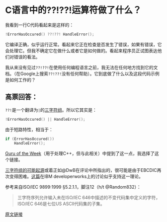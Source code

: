 # C语言中的??!??!运算符做了什么？
我看到一行C代码看起来是这样的：
```c
!ErrorHasOccured() ??!??! HandleError();
```
它编译正确，似乎运行正常。看起来它正在检查是否发生了错误，如果有错误，它会处理它。但我不确定它在做什么或者它是如何做的。看起来程序员正试图表达他们对错误的看法。

我从来没有见过`??!??!`在使用任何编程语言之前，我无法在任何地方找到它的文档。（在Google上搜索`??!??!`没有任何帮助）。它到底做了什么以及这段代码示例是如何工作的？

## 高票回答：
`??!`是一个翻译为`|`的[三字符组](https://en.wikipedia.org/wiki/Digraphs_and_trigraphs#C)。所以它其实是：
```c
!ErrorHasOccured() || HandleError();
```
由于短路特性，相当于：
```c
if (ErrorHasOccured())
    HandleError();
```
[Guru of the Week](http://www.gotw.ca/gotw/086.htm)（用于处理C++，但与此相关）中提到了这一点，我选择了这个链接。

[三字符组的可能起源](http://www.archivum.info/comp.std.c/2007-11/00083/Re-extended-operators.html)或着正如@DwB在评论中所指出的，很可能是由于EBCDIC再次变得困难。[这篇](http://wwwprdw.ibm.com:443/developerworks/community/forums/thread.jspa)在IBM developerworks上的讨论似乎支持这一理论。

参考来自ISO/IEC 9899:1999 §5.2.1.1，脚注12（h/t @Random832）：
>三字符序列允许输入未在ISO/IEC 646中描述的不变代码集中定义的字符，ISO/IEC 646是七位US ASCII代码集的子集。

[原文链接](https://stackoverflow.com/questions/7825055/what-does-the-c-operator-do)